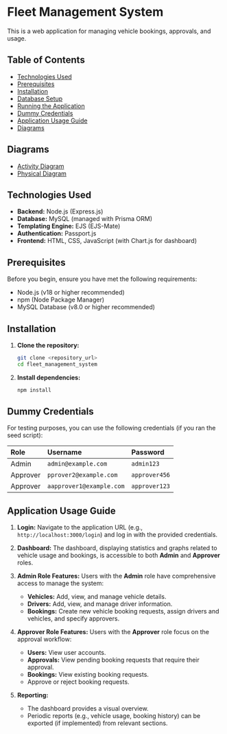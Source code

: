 # Fleet Management System

This is a web application for managing vehicle bookings, approvals, and usage.

## Table of Contents

-   [Technologies Used](#technologies-used)
-   [Prerequisites](#prerequisites)
-   [Installation](#installation)
-   [Database Setup](#database-setup)
-   [Running the Application](#running-the-application)
-   [Dummy Credentials](#dummy-credentials)
-   [Application Usage Guide](#application-usage-guide)
-   [Diagrams](#diagrams)

## Diagrams

-   [Activity Diagram](https://drive.google.com/file/d/1oZj2fIzck-Ohl_gfxaeF10_tON2Zxc3R/view?usp=drive_link)
-   [Physical Diagram](https://drive.google.com/file/d/1rAvrCIGw-8N3TNk3sjLQhX-Acz_3d3A3/view?usp=drive_link)

## Technologies Used

-   **Backend:** Node.js (Express.js)
-   **Database:** MySQL (managed with Prisma ORM)
-   **Templating Engine:** EJS (EJS-Mate)
-   **Authentication:** Passport.js
-   **Frontend:** HTML, CSS, JavaScript (with Chart.js for dashboard)

## Prerequisites

Before you begin, ensure you have met the following requirements:

-   Node.js (v18 or higher recommended)
-   npm (Node Package Manager)
-   MySQL Database (v8.0 or higher recommended)

## Installation

1.  **Clone the repository:**

    ```bash
    git clone <repository_url>
    cd fleet_management_system
    ```

2.  **Install dependencies:**
    ```bash
    npm install
    ```

## Dummy Credentials

For testing purposes, you can use the following credentials (if you ran the seed script):

| Role     | Username                 | Password      |
| :------- | :----------------------- | :------------ |
| Admin    | `admin@example.com`      | `admin123`    |
| Approver | `pprover2@example.com`   | `approver456` |
| Approver | `aapprover1@example.com` | `approver123` |

## Application Usage Guide

1.  **Login:**
    Navigate to the application URL (e.g., `http://localhost:3000/login`) and log in with the provided credentials.

2.  **Dashboard:**
    The dashboard, displaying statistics and graphs related to vehicle usage and bookings, is accessible to both **Admin** and **Approver** roles.

3.  **Admin Role Features:**
    Users with the **Admin** role have comprehensive access to manage the system:

    -   **Vehicles:** Add, view, and manage vehicle details.
    -   **Drivers:** Add, view, and manage driver information.
    -   **Bookings:** Create new vehicle booking requests, assign drivers and vehicles, and specify approvers.

4.  **Approver Role Features:**
    Users with the **Approver** role focus on the approval workflow:

    -   **Users:** View user accounts.
    -   **Approvals:** View pending booking requests that require their approval.
    -   **Bookings:** View existing booking requests.
    -   Approve or reject booking requests.

5.  **Reporting:**
    -   The dashboard provides a visual overview.
    -   Periodic reports (e.g., vehicle usage, booking history) can be exported (if implemented) from relevant sections.

